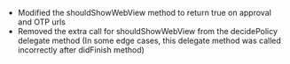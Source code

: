 - Modified the shouldShowWebView method to return true on approval and OTP urls
- Removed the extra call for shouldShowWebView from the decidePolicy delegate method (In some edge cases, this delegate method was called incorrectly after didFinish method)
